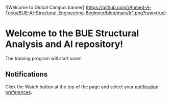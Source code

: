 ![Welcome to Global Campus banner] (https://github.com//Ahmed-A-Torky/BUE-AI-Structural-Engineering-Beginner/blob/main/tr1.png?raw=true)

# Welcome to the BUE Structural Analysis and AI repository! 

The training program will start soon!

## Notifications
Click the Watch button at the top of the page and select your [notification preferences](https://docs.github.com/en/account-and-profile/managing-subscriptions-and-notifications-on-github/setting-up-notifications/configuring-notifications#configuring-your-watch-settings-for-an-individual-repository). 
